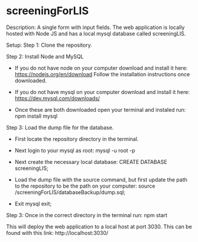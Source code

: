 # screeningForLIS
Description: A single form with input fields.  The web application is locally hosted with Node JS and 
has a local mysql database called screeningLIS.

Setup: 
Step 1: Clone the repository.

Step 2: Install Node and MySQL

- If you do not have node on your computer download and install it here: https://nodejs.org/en/download
  Follow the installation instructions once downloaded.

- If you do not have mysql on your computer download and install it here: 
  https://dev.mysql.com/downloads/

- Once these are both downloaded open your terminal and instaled run: 
  npm install mysql

Step 3: Load the dump file for the database.  

- First locate the repository directory in the terminal.  

- Next login to your mysql as root:
  mysql -u root -p

- Next create the necessary local database:
  CREATE DATABASE screeningLIS;

- Load the dump file with the source command, but first update the path to the repository to be the path on your computer:
  source <Enter your path to the repo here>/screeningForLIS/databaseBackup/dump.sql;

- Exit mysql
  exit;

Step 3: Once in the correct directory in the terminal run:
npm start

This will deploy the web application to a local host at port 3030.
This can be found with this link: http://localhost:3030/


